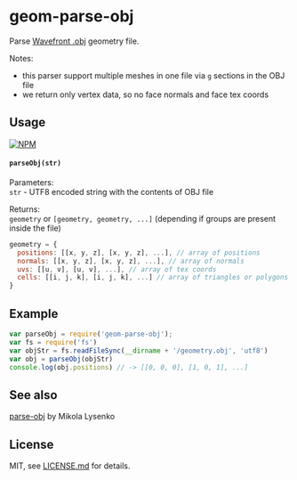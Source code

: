 # geom-parse-obj

Parse [Wavefront .obj](https://github.com/vorg/geom-parse-obj) geometry file.

Notes:
- this parser support multiple meshes in one file via `g` sections in the OBJ file
- we return only vertex data, so no face normals and face tex coords

## Usage

[![NPM](https://nodei.co/npm/geom-parse-obj.png)](https://www.npmjs.com/package/geom-parse-obj)

#### `parseObj(str)`

Parameters:  
`str` - UTF8 encoded string with the contents of OBJ file

Returns:  
`geometry` or `[geometry, geometry, ...]` (depending if groups are present inside the file)

```javascript
geometry = {
  positions: [[x, y, z], [x, y, z], ...], // array of positions
  normals: [[x, y, z], [x, y, z], ...], // array of normals
  uvs: [[u, v], [u, v], ...], // array of tex coords
  cells: [[i, j, k], [i, j, k], ...] // array of triangles or polygons
}
```

## Example

```javascript
var parseObj = require('geom-parse-obj');
var fs = require('fs')
var objStr = fs.readFileSync(__dirname + '/geometry.obj', 'utf8')
var obj = parseObj(objStr)
console.log(obj.positions) // -> [[0, 0, 0], [1, 0, 1], ...]
```

## See also

[parse-obj](https://www.npmjs.com/package/parse-obj) by Mikola Lysenko

## License

MIT, see [LICENSE.md](http://github.com/vorg/geom-parse-obj/blob/master/LICENSE.md) for details.
